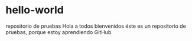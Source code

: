 # hello-world
repositorio de pruebas
Hola a todos bienvenidos éste es un repositorio de pruebas, porque estoy aprendiendo GitHub
